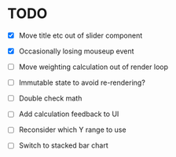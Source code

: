 TODO
====

- [x] Move title etc out of slider component
- [x] Occasionally losing mouseup event

- [ ] Move weighting calculation out of render loop
- [ ] Immutable state to avoid re-rendering?

- [ ] Double check math

- [ ] Add calculation feedback to UI
- [ ] Reconsider which Y range to use
- [ ] Switch to stacked bar chart
